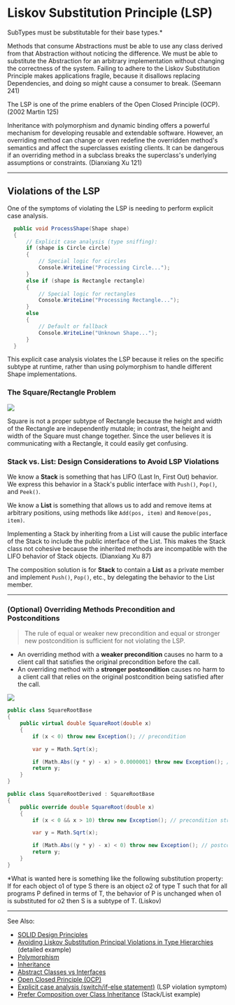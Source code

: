 # Liskov Substitution Principle (LSP)

SubTypes must be substitutable for their base types.\*

Methods that consume Abstractions must be able to use any class derived from that Abstraction without noticing the
difference. We must be able to substitute the Abstraction for an arbitrary implementation without changing the
correctness of the system. Failing to adhere to the Liskov Substitution Principle makes applications fragile, because it
disallows replacing Dependencies, and doing so might cause a consumer to break. (Seemann 241)

The LSP is one of the prime enablers of the Open Closed Principle (OCP). (2002 Martin 125)

Inheritance with polymorphism and dynamic binding offers a powerful mechanism for developing reusable and extendable
software. However, an overriding method can change or even redefine the overridden method's semantics and affect the
superclasses existing clients. It can be dangerous if an overriding method in a subclass breaks the superclass's
underlying assumptions or constraints. (Dianxiang Xu 121)

---

## Violations of the LSP

One of the symptoms of violating the LSP is needing to perform explicit case analysis.

```C#
  public void ProcessShape(Shape shape)
  {
      // Explicit case analysis (type sniffing):
      if (shape is Circle circle)
      {
          // Special logic for circles
          Console.WriteLine("Processing Circle...");
      }
      else if (shape is Rectangle rectangle)
      {
          // Special logic for rectangles
          Console.WriteLine("Processing Rectangle...");
      }
      else
      {
          // Default or fallback
          Console.WriteLine("Unknown Shape...");
      }
  }
```

This explicit case analysis violates the LSP because it relies on the specific subtype at runtime, rather than using
polymorphism to handle different Shape implementations.

### The Square/Rectangle Problem

![](square-rec-problem.png)

Square is not a proper subtype of Rectangle because the height and width of the Rectangle are independently mutable; in
contrast, the height and width of the Square must change together. Since the user believes it is communicating with a
Rectangle, it could easily get confusing.

### Stack vs. List: Design Considerations to Avoid LSP Violations

We know a **Stack** is something that has LIFO (Last In, First Out) behavior. We express this behavior in a Stack's
public interface with `Push()`, `Pop()`, and `Peek()`.

We know a **List** is something that allows us to add and remove items at arbitrary positions, using methods like
`Add(pos, item)` and `Remove(pos, item)`.

Implementing a Stack by inheriting from a List will cause the public interface of the Stack to include the public
interface of the List. This makes the Stack class not cohesive because the inherited methods are incompatible with the
LIFO behavior of Stack objects. (Dianxiang Xu 87)

The composition solution is for **Stack** to contain a **List** as a private member and implement `Push()`, `Pop()`,
etc., by delegating the behavior to the List member.


---

### (Optional) Overriding Methods Precondition and Postconditions

> The rule of equal or weaker new precondition and equal or stronger new postcondition is sufficient for not violating
> the LSP.

- An overriding method with a **weaker precondition** causes no harm to a client call that satisfies the original
  precondition before the call.
- An overriding method with a **stronger postcondition** causes no harm to a client call that relies on the original
  postcondition being satisfied after the call.

[](https://cs.anu.edu.au/courses/comp2600/Lectures/17HoareII.pdf)

![](pre-post-condition.png)

```C#
public class SquareRootBase
{
    public virtual double SquareRoot(double x)
    {
        if (x < 0) throw new Exception(); // precondition

        var y = Math.Sqrt(x);

        if (Math.Abs((y * y) - x) > 0.0000001) throw new Exception(); // postcondition
        return y;
    }
}

public class SquareRootDerived : SquareRootBase
{
    public override double SquareRoot(double x)
    {
        if (x < 0 && x > 10) throw new Exception(); // precondition stronger violates the LSP

        var y = Math.Sqrt(x);

        if (Math.Abs((y * y) - x) < 0) throw new Exception(); // postcondition weaker violates the LSP
        return y;
    }
}
```

*What is wanted here is something like the following substitution property: If for each object o1 of type S there is
an object o2 of type T such that for all programs P defined in terms of T, the behavior of P is unchanged when o1 is
substituted for o2 then S is a subtype of T. (Liskov)

---
See Also:
- [SOLID Design Principles](SOLID-Design-Principles.md)
- [Avoiding Liskov Substitution Principal Violations in Type Hierarchies](Avoiding-Liskov-Substitution-Principal-Violations-in-Type-Hierarchies.md) (detailed example)
- [Polymorphism](Polymorphism.md)
- [Inheritance](Inheritance.md)
- [Abstract Classes vs Interfaces](Abstract-Classes-vs-Interfaces.md)
- [Open Closed Principle (OCP)](Open-Closed-Principle-OCP.md)
- [Explicit case analysis (switch/if-else statement)](Explicit-case-analysis-switch-if-else-statement.md) (LSP violation symptom)
- [Prefer Composition over Class Inheritance](Prefer-Composition-over-Class-Inheritance.md) (Stack/List example)
